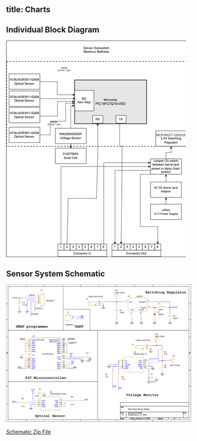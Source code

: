 title: Charts
---
## Individual Block Diagram
![Sensor System Block Diagram](Block_Diagram_Updated.png)

## Sensor System Schematic
![Sensor System Schematic](Sensor-System.png)
<a href="https://github.com/MaximusMathews/mmathe26.github.io/blob/main/docs/Projects.zip?raw=true" title="Schematic Zip File" download >Schematic Zip File</a>
